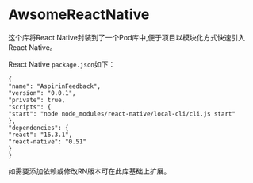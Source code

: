 # AwsomeReactNative

这个库将React Native封装到了一个Pod库中,便于项目以模块化方式快速引入React Native。

React Native `package.json`如下：
```
{
"name": "AspirinFeedback",
"version": "0.0.1",
"private": true,
"scripts": {
"start": "node node_modules/react-native/local-cli/cli.js start"
},
"dependencies": {
"react": "16.3.1",
"react-native": "0.51"
}
}
```

如需要添加依赖或修改RN版本可在此库基础上扩展。
